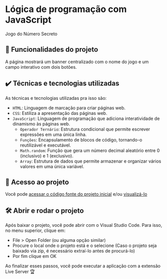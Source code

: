 # Lógica de programação com JavaScript

Jogo do Número Secreto

## 🔨 Funcionalidades do projeto

A página mostrará um banner centralizado com o nome do jogo e um campo interativo com dois botões.

## ✔️ Técnicas e tecnologias utilizadas

As técnicas e tecnologias utilizadas pra isso são:

- `HTML`: Linguagem de marcação para criar páginas web.
- `CSS`: Estiliza a apresentação das páginas web.
- `JavaScript`: Linguagem de programação que adiciona interatividade de dinamismo às páginas web.
    - `Operador Ternário`: Estrutura condicional que permite escrever expressões em uma única linha.
    - `Funções`: Encapsulamento de blocos de código, tornando-o reutilizável e executável.
    - `Math.random`: Função que gera um número decimal aleatório entre 0 (inclusivo) e 1 (exclusivo).
    - `Array`: Estrutura de dados que permite armazenar e organizar vários valores em uma única variável.

## 📁 Acesso ao projeto

Você pode [acessar o código fonte do projeto inicial](https://github.com/nana-ferreira/jogo-numero-secreto) e/ou [visualizá-lo](https://jogo-numero-secreto-rose-delta-91.vercel.app)

## 🛠️ Abrir e rodar o projeto

Após baixar o projeto, você pode abrir com o Visual Studio Code. Para isso, no menu superior, clique em:

* File > Open Folder (ou alguma opção similar)
* Procure o local onde o projeto está e o selecione (Caso o projeto seja baixado via zip, é necessário extraí-lo antes de procurá-lo)
* Por fim clique em OK

Ao finalizar esses passos, você pode executar a aplicação com a extensão Live Server 🏆
